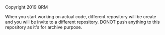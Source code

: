 Copyright 2019 QRM

When you start working on actual code, different repository will be create and you will be invite to a different repository. DONOT push anything to this repository as it's for archive purpose.